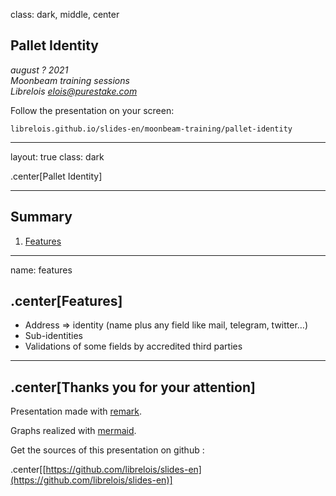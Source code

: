 class: dark, middle, center

## Pallet Identity

_august ? 2021_  
_Moonbeam training sessions_  
_Librelois <elois@purestake.com>_

Follow the presentation on your screen:

`librelois.github.io/slides-en/moonbeam-training/pallet-identity`

---

layout: true
class: dark

.center[Pallet Identity]

---

## Summary

1. [Features](#features)

---

name: features

## .center[Features]

* Address => identity (name plus any field like mail, telegram, twitter…)
* Sub-identities
* Validations of some fields by accredited third parties

---

## .center[Thanks you for your attention]

Presentation made with [remark](https://github.com/gnab/remark).  

Graphs realized with [mermaid](https://github.com/knsv/mermaid).

Get the sources of this presentation on github :

.center[[https://github.com/librelois/slides-en](https://github.com/librelois/slides-en)]
